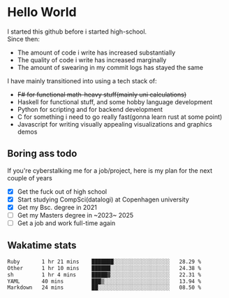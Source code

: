 # Hello World

I started this github before i started high-school.  
Since then:
- The amount of code i write has increased substantially
- The quality of code i write has increased marginally
- The amount of swearing in my commit logs has stayed the same

I have mainly transitioned into using a tech stack of:
- ~~F# for functional math-heavy stuff(mainly uni calculations)~~
- Haskell for functional stuff, and some hobby language development
- Python for scripting and for backend development
- C for something i need to go really fast(gonna learn rust at some point)
- Javascript for writing visually appealing visualizations and graphics demos

## Boring ass todo
If you're cyberstalking me for a job/project, here is my plan for the next couple of years
- [x] Get the fuck out of high school
- [x] Start studying CompSci(datalogi) at Copenhagen university
- [x] Get my Bsc. degree in 2021
- [ ] Get my Masters degree in ~2023~ 2025
- [ ] Get a job and work full-time again

## Wakatime stats
<!--START_SECTION:waka-->

```txt
Ruby       1 hr 21 mins    ███████░░░░░░░░░░░░░░░░░░   28.29 %
Other      1 hr 10 mins    ██████░░░░░░░░░░░░░░░░░░░   24.38 %
sh         1 hr 4 mins     █████▓░░░░░░░░░░░░░░░░░░░   22.31 %
YAML       40 mins         ███▒░░░░░░░░░░░░░░░░░░░░░   13.94 %
Markdown   24 mins         ██░░░░░░░░░░░░░░░░░░░░░░░   08.50 %
```

<!--END_SECTION:waka-->
